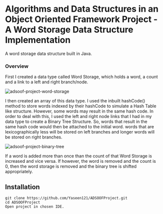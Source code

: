 # Algorithms and Data Structures in an Object Oriented Framework Project - A Word Storage Data Structure Implementation 

A word storage data structure built in Java.

### Overview

First I created a data type called Word Storage, which holds a word, a count and a link to a left and right branch/node. 

![adsoof-project-word-storage](https://i.imgur.com/DEArZM4.png)

I then created an array of this data type. I used the inbuilt hashCode() method to store words indexed by their hashCode to simulate a Hash Table like structure. However, some words may result in the same hash code. In order to deal with this, I used the left and right node links that I had in my data type to create a Binary Tree Structure. So, words that result in the same hash code would then be attached to the initial word. words that are lexicographically less will be stored on left branches and longer words will be stored on right branches. 

![adsoof-project-binary-tree](https://i.imgur.com/QTUL2X8.png)

If a word is added more than once than the count of that Word Storage is increased and vice versa. If however, the word is removed and the count is 0, then the word storage is removed and the binary tree is shifted appropriately. 

## Installation

```
git clone https://github.com/Yaseen121/ADSOOFProject.git
cd ADSOOFProject
Open project in chosen IDE.
```
